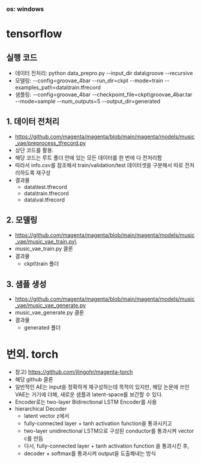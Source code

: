 ### os: windows

# tensorflow
## 실행 코드
- 데이터 전처리: python data_prepro.py --input_dir data\groove --recursive
- 모델링: --config=groovae_4bar --run_dir=ckpt --mode=train --examples_path=data\train.tfrecord
- 샘플링: --config=groovae_4bar --checkpoint_file=ckpt\groovae_4bar.tar --mode=sample --num_outputs=5 --output_dir=generated

## 1. 데이터 전처리 
 - https://github.com/magenta/magenta/blob/main/magenta/models/music_vae/preprocess_tfrecord.py
 - 상단 코드를 활용.
 - 해당 코드는 루트 폴더 안에 있는 모든 데이터를 한 번에 다 전처리함
 - 따라서 info.csv를 참조해서 train/validation/test 데이터셋을 구분해서 따로 전처리하도록 재구성
 - 결과물
   - data\test.tfrecord
   - data\train.tfrecord
   - data\val.tfrecord

## 2. 모델링
- https://github.com/magenta/magenta/blob/main/magenta/models/music_vae/music_vae_train.py\
- music_vae_train.py 클론
- 결과물
  - ckpt\train 폴더

## 3. 샘플 생성
- https://github.com/magenta/magenta/blob/main/magenta/models/music_vae/music_vae_generate.py
- music_vae_generate.py 클론
- 결과물
  - generated 폴더

# 번외. torch
- 참고) https://github.com/jlingohr/magenta-torch
- 해당 github 클론
- 일반적인 AE는 input을 정확하게 재구성하는데 목적이 있지만, 해당 논문에 쓰인 VAE는 거기에 더해, 새로운 샘플과 latent-space를 보간할 수 있다.
- Encoder로는 two-layer Bidirectional LSTM Encoder를 사용
- hierarchical Decoder
  - latent vector z에서 
  - fully-connected layer + tanh activation function을 통과시키고
  - two-layer unidirectional LSTM으로 구성된 conductor를 통과시켜 vector c를 만듬
  - 다시, fully-connected layer + tanh activation function 을 통과시킨 후,
  - decoder + softmax를 통과시켜 output을 도출해내는 방식
